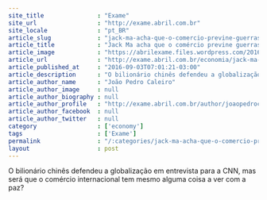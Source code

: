 ```yaml
---
site_title               : "Exame"
site_url                 : "http://exame.abril.com.br"
site_locale              : "pt_BR"
article_slug             : "jack-ma-acha-que-o-comercio-previne-guerras-e-verdade"
article_title            : "Jack Ma acha que o comércio previne guerras. É verdade?"
article_image            : "https://abrilexame.files.wordpress.com/2016/09/size_960_16_9_jack-ma12.jpg?quality=70&strip=all&w=960"
article_url              : "http://exame.abril.com.br/economia/jack-ma-acha-que-o-comercio-previne-guerras-e-verdade/"
article_published_at     : "2016-09-03T07:01:21-03:00"
article_description      : "O bilionário chinês defendeu a globalização em entrevista para a CNN, mas será que o comércio internacional tem mesmo alguma coisa a ver com a paz?"
article_author_name      : "João Pedro Caleiro"
article_author_image     : null
article_author_biography : null
article_author_profile   : "http://exame.abril.com.br/author/joaopedrocaleiro/"
article_author_facebook  : null
article_author_twitter   : null
category                 : ['economy']
tags                     : ['Exame']
permalink                : "/:categories/jack-ma-acha-que-o-comercio-previne-guerras-e-verdade/"
layout                   : post
---
```


O bilionário chinês defendeu a globalização em entrevista para a CNN, mas será que o comércio internacional tem mesmo alguma coisa a ver com a paz?

